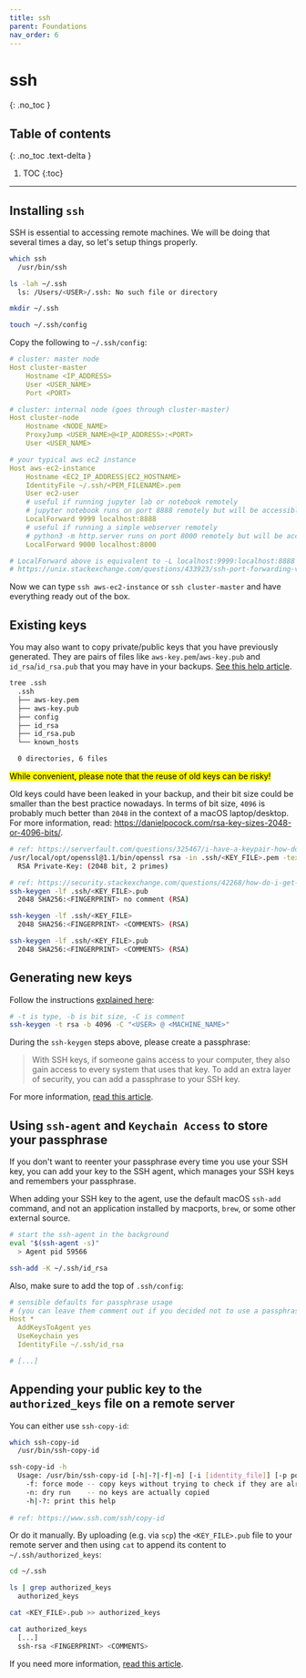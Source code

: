 ```yaml
---
title: ssh
parent: Foundations
nav_order: 6
---
```


# ssh
{: .no_toc }

## Table of contents
{: .no_toc .text-delta }

1. TOC
{:toc}

---

## Installing `ssh`

SSH is essential to accessing remote machines. We will be doing that several times a day, so let's setup things properly.

```sh
which ssh
  /usr/bin/ssh

ls -lah ~/.ssh
  ls: /Users/<USER>/.ssh: No such file or directory

mkdir ~/.ssh

touch ~/.ssh/config
```

Copy the following to `~/.ssh/config`:

```yaml
# cluster: master node
Host cluster-master
    Hostname <IP_ADDRESS>
    User <USER_NAME>
    Port <PORT>

# cluster: internal node (goes through cluster-master)
Host cluster-node
    Hostname <NODE_NAME>
    ProxyJump <USER_NAME>@<IP_ADDRESS>:<PORT>
    User <USER_NAME>

# your typical aws ec2 instance
Host aws-ec2-instance
    Hostname <EC2_IP_ADDRESS|EC2_HOSTNAME>
    IdentityFile ~/.ssh/<PEM_FILENAME>.pem
    User ec2-user
    # useful if running jupyter lab or notebook remotely
    # jupyter notebook runs on port 8888 remotely but will be accessible locally at 9999
    LocalForward 9999 localhost:8888
    # useful if running a simple webserver remotely
    # python3 -m http.server runs on port 8000 remotely but will be accessible locally at 9999
    LocalForward 9000 localhost:8000

# LocalForward above is equivalent to -L localhost:9999:localhost:8888
# https://unix.stackexchange.com/questions/433923/ssh-port-forwarding-via-jump-host-ssh-config-files-and-only-ssh-targethost
```

Now we can type `ssh aws-ec2-instance` or `ssh cluster-master` and have everything ready out of the box.

## Existing keys

You may also want to copy private/public keys that you have previously generated. They are pairs of files like `aws-key.pem`/`aws-key.pub` and `id_rsa`/`id_rsa.pub` that you may have in your backups. [See this help article](https://help.github.com/en/github/authenticating-to-github/checking-for-existing-ssh-keys).

```sh
tree .ssh
  .ssh
  ├── aws-key.pem
  ├── aws-key.pub
  ├── config
  ├── id_rsa
  ├── id_rsa.pub
  └── known_hosts

  0 directories, 6 files

```

<mark>While convenient, please note that the reuse of old keys can be risky!</mark> 

Old keys could have been leaked in your backup, and their bit size could be smaller than the best practice nowadays. In terms of bit size, `4096` is probably much better than `2048` in the context of a macOS laptop/desktop. For more information, read: https://danielpocock.com/rsa-key-sizes-2048-or-4096-bits/.

```sh
# ref: https://serverfault.com/questions/325467/i-have-a-keypair-how-do-i-determine-the-key-length
/usr/local/opt/openssl@1.1/bin/openssl rsa -in .ssh/<KEY_FILE>.pem -text -noout | grep "RSA"
  RSA Private-Key: (2048 bit, 2 primes)

# ref: https://security.stackexchange.com/questions/42268/how-do-i-get-the-rsa-bit-length-with-the-pubkey-and-openssl
ssh-keygen -lf .ssh/<KEY_FILE>.pub
  2048 SHA256:<FINGERPRINT> no comment (RSA)

ssh-keygen -lf .ssh/<KEY_FILE>
  2048 SHA256:<FINGERPRINT> <COMMENTS> (RSA)

ssh-keygen -lf .ssh/<KEY_FILE>.pub
  2048 SHA256:<FINGERPRINT> <COMMENTS> (RSA)
```

## Generating new keys

Follow the instructions [explained here](https://help.github.com/en/github/authenticating-to-github/generating-a-new-ssh-key-and-adding-it-to-the-ssh-agent):

```sh
# -t is type, -b is bit size, -C is comment
ssh-keygen -t rsa -b 4096 -C "<USER> @ <MACHINE_NAME>"
```

During the `ssh-keygen` steps above, please create a passphrase:

> With SSH keys, if someone gains access to your computer, they also gain access to every system that uses that key. To add an extra layer of security, you can add a passphrase to your SSH key.

For more information, [read this article](https://help.github.com/en/github/authenticating-to-github/working-with-ssh-key-passphrases).

## Using `ssh-agent` and `Keychain Access` to store your passphrase

If you don't want to reenter your passphrase every time you use your SSH key, you can add your key to the SSH agent, which manages your SSH keys and remembers your passphrase.

When adding your SSH key to the agent, use the default macOS `ssh-add` command, and not an application installed by macports, `brew`, or some other external source.

```sh
# start the ssh-agent in the background
eval "$(ssh-agent -s)"
  > Agent pid 59566

ssh-add -K ~/.ssh/id_rsa
```

Also, make sure to add the top of `.ssh/config`:

```yaml
# sensible defaults for passphrase usage
# (you can leave them comment out if you decided not to use a passphrase)
Host *
  AddKeysToAgent yes
  UseKeychain yes
  IdentityFile ~/.ssh/id_rsa

# [...]
```

## Appending your public key to the `authorized_keys` file on a remote server

You can either use `ssh-copy-id`:

```sh
which ssh-copy-id
  /usr/bin/ssh-copy-id

ssh-copy-id -h
  Usage: /usr/bin/ssh-copy-id [-h|-?|-f|-n] [-i [identity_file]] [-p port] [[-o <ssh -o options>] ...] [user@]hostname
    -f: force mode -- copy keys without trying to check if they are already installed
    -n: dry run    -- no keys are actually copied
    -h|-?: print this help
  
# ref: https://www.ssh.com/ssh/copy-id
```

Or do it manually. By uploading (e.g. via `scp`) the `<KEY_FILE>.pub` file to your remote server and then using `cat` to append its content to `~/.ssh/authorized_keys`:

```sh
cd ~/.ssh

ls | grep authorized_keys
  authorized_keys

cat <KEY_FILE>.pub >> authorized_keys

cat authorized_keys
  [...]
  ssh-rsa <FINGERPRINT> <COMMENTS>
```

If you need more information, [read this article](https://wiki.qnap.com/wiki/SSH:_How_To_Set_Up_Authorized_Keys).